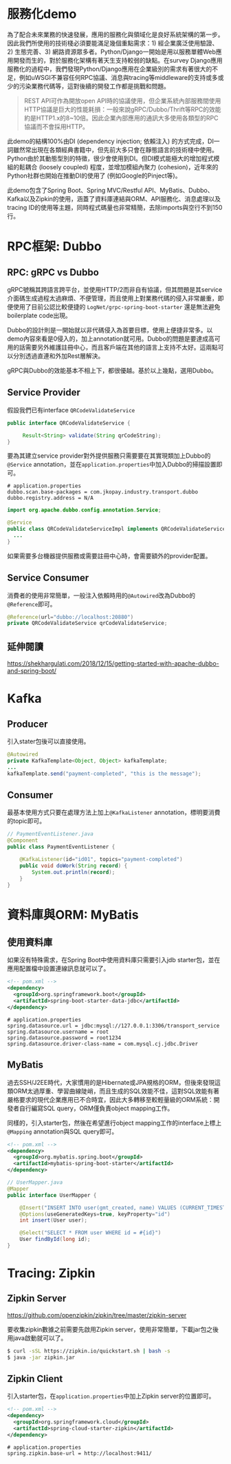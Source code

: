 # 服務化demo

為了配合未來業務的快速發展，應用的服務化與領域化是良好系統架構的第一步。因此我們所使用的技術棧必須要能滿足幾個重點需求：1) 經企業廣泛使用驗證、2) 生態完善、3) 網路資源眾多者。Python/Django一開始是用以服務單體Web應用開發而生的，對於服務化架構有著天生支持較弱的缺點。在survey Django應用服務化的過程中，我們發現Python/Django應用在企業級別的需求有著很大的不足，例如uWSGI不兼容任何RPC協議、消息與tracing等middleware的支持或多或少的污染業務代碼等，這對後續的開發工作都是挑戰和問題。

> REST API可作為開放open API時的協議使用，但企業系統內部服務間使用HTTP協議是巨大的性能耗損：一般來說gRPC/Dubbo/Thrift等RPC的效能約是HTTP1.x的8~10倍。因此企業內部應用的通訊大多使用各類型的RPC協議而不會採用HTTP。

此demo的結構100%由DI (dependency injection; 依賴注入) 的方式完成，DI一詞雖然常出現在各類經典書籍中，但先前大多只會在靜態語言的技術棧中使用。Python由於其動態型別的特徵，很少會使用到DI。但DI模式能極大的增加程式模組的鬆耦合 (loosely coupled) 程度，並增加模組內聚力 (cohesion)，近年來的Python社群也開始在推動DI的使用了 (例如Google的Pinject等)。

此demo包含了Spring Boot、Spring MVC/Restful API、MyBatis、Dubbo、Kafka以及Zipkin的使用，涵蓋了資料庫連結與ORM、API服務化、消息處理以及tracing ID的使用等主題，同時程式碼量也非常精簡，去除imports與空行不到150行。



# RPC框架: Dubbo

## RPC: gRPC vs Dubbo

gRPC號稱其跨語言跨平台，並使用HTTP/2而非自有協議，但其問題是其service介面碼生成過程太過麻煩、不便管理，而且使用上對業務代碼的侵入非常嚴重，即便使用了目前公認比較便捷的 `LogNet/grpc-spring-boot-starter` 還是無法避免boilerplate code出現。

Dubbo的設計則是一開始就以非代碼侵入為首要目標，使用上便捷非常多。以demo內容來看是0侵入的，加上annotation就可用。Dubbo的問題是要達成高可用的話需要另外維護註冊中心，而且客戶端在其他的語言上支持不太好。這兩點可以分別透過直連和外加Rest層解決。

gRPC與Dubbo的效能基本不相上下，都很優越。基於以上幾點，選用Dubbo。

## Service Provider

假設我們已有interface `QRCodeValidateService`

```java
public interface QRCodeValidateService {

     Result<String> validate(String qrCodeString);
}
```

要為其建立service provider對外提供服務只需要要在其實現類加上Dubbo的`@Service` annotation，並在`application.properties`中加入Dubbo的掃描設置即可。

```
# application.properties
dubbo.scan.base-packages = com.jkopay.industry.transport.dubbo
dubbo.registry.address = N/A
```

```java
import org.apache.dubbo.config.annotation.Service;

@Service
public class QRCodeValidateServiceImpl implements QRCodeValidateService {
  ...
}  
```

如果需要多台機器提供服務或需要註冊中心時，會需要額外的provider配置。

## Service Consumer

消費者的使用非常簡單，一般注入依賴時用的`@Autowired`改為Dubbo的`@Reference`即可。

```java
@Reference(url="dubbo://localhost:20880")
private QRCodeValidateService qrCodeValidateService;
```

## 延伸閱讀

https://shekhargulati.com/2018/12/15/getting-started-with-apache-dubbo-and-spring-boot/



# Kafka

## Producer

引入stater包後可以直接使用。

```java
@Autowired
private KafkaTemplate<Object, Object> kafkaTemplate;
...
kafkaTemplate.send("payment-completed", "this is the message");
```



## Consumer

最基本使用方式只要在處理方法上加上`@KafkaListener` annotation，標明要消費的topic即可。

```java
// PaymentEventListener.java
@Component
public class PaymentEventListener {

    @KafkaListener(id="id01", topics="payment-completed")
    public void doWork(String record) {
        System.out.println(record);
    }
}
```



# 資料庫與ORM: MyBatis

## 使用資料庫

如果沒有特殊需求，在Spring Boot中使用資料庫只需要引入jdb starter包，並在應用配置檔中設置連線訊息就可以了。

```xml
<!-- pom.xml -->
<dependency>
  <groupId>org.springframework.boot</groupId>
  <artifactId>spring-boot-starter-data-jdbc</artifactId>
</dependency>
```

```
# application.properties
spring.datasource.url = jdbc:mysql://127.0.0.1:3306/transport_service
spring.datasource.username = root
spring.datasource.password = root1234
spring.datasource.driver-class-name = com.mysql.cj.jdbc.Driver
```



## MyBatis

過去SSH/J2EE時代，大家慣用的是Hibernate或JPA規格的ORM，但後來發現這類ORM太過厚重、學習曲線陡峭，而且生成的SQL效能不佳，這對SQL效能有著嚴格要求的現代企業應用已不合時宜，因此大多轉移至較輕量級的ORM系統：開發者自行編寫SQL query，ORM僅負責object mapping工作。

同樣的，引入starter包，然後在希望進行object mapping工作的interface上標上`@Mapping` annotation與SQL query即可。

```xml
<!-- pom.xml -->
<dependency>
  <groupId>org.mybatis.spring.boot</groupId>
  <artifactId>mybatis-spring-boot-starter</artifactId>
</dependency>
```

```java
// UserMapper.java
@Mapper
public interface UserMapper {

    @Insert("INSERT INTO user(gmt_created, name) VALUES (CURRENT_TIMESTAMP(), #{name})")
    @Options(useGeneratedKeys=true, keyProperty="id")
    int insert(User user);

    @Select("SELECT * FROM user WHERE id = #{id}")
    User findById(long id);
}
```



# Tracing: Zipkin

## Zipkin Server

https://github.com/openzipkin/zipkin/tree/master/zipkin-server

要收集zipkin數據之前需要先啟用Zipkin server，使用非常簡單，下載jar包之後用java啟動就可以了。

```bash
$ curl -sSL https://zipkin.io/quickstart.sh | bash -s
$ java -jar zipkin.jar
```



## Zipkin Client

引入starter包，在`application.properties`中加上Zipkin server的位置即可。

```xml
<!-- pom.xml -->
<dependency>
  <groupId>org.springframework.cloud</groupId>
  <artifactId>spring-cloud-starter-zipkin</artifactId>
</dependency>
```

```
# application.properties
spring.zipkin.base-url = http://localhost:9411/
```


